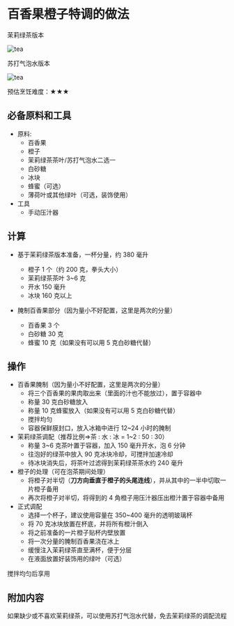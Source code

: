 # 百香果橙子特调的做法

茉莉绿茶版本

![tea](./tea-version.jpg)

苏打气泡水版本

![tea](./soda-version.jpg)

预估烹饪难度：★★★

## 必备原料和工具

- 原料:
  - 百香果
  - 橙子
  - 茉莉绿茶茶叶/苏打气泡水二选一
  - 白砂糖
  - 冰块
  - 蜂蜜（可选）
  - 薄荷叶或其他绿叶（可选，装饰使用）
- 工具
  - 手动压汁器

## 计算

- 基于茉莉绿茶版本准备，一杯分量，约 380 毫升
  - 橙子 1 个（约 200 克，拳头大小）
  - 茉莉绿茶茶叶 3~6 克
  - 开水 150 毫升
  - 冰块 160 克以上

- 腌制百香果部分（因为量小不好配置，这里是两次的分量）
  - 百香果 3 个
  - 白砂糖 30 克
  - 蜂蜜 10 克（如果没有可以用 5 克白砂糖代替）

## 操作

- 百香果腌制（因为量小不好配置，这里是两次的分量）
  - 将三个百香果的果肉取出来（里面的汁也不能放过），置于容器中
  - 称量 30 克白砂糖放入
  - 称量 10 克蜂蜜放入（如果没有可以用 5 克白砂糖代替）
  - 搅拌均匀
  - 容器保鲜膜封口，放入冰箱中进行 12~24 小时的腌制
- 茉莉绿茶调配（推荐比例=>茶 : 水 : 冰 = 1~2 : 50 : 30）
  - 称量 3~6 克茶叶置于容器，加入 150 毫升开水，泡 6 分钟
  - 往泡好的绿茶中放入 90 克冰块冷却，可搅拌加速冷却
  - 待冰块消失后，将茶叶过滤得到茉莉绿茶茶水约 240 毫升
- 橙子的处理（可在泡茶期间处理）
  - 将橙子对半切（**刀方向垂直于橙子的头尾连线**），并从其中的一半中切取一片橙子备用
  - 再次将橙子对半切，将得到的 4 角橙子用压汁器压出橙汁置于容器中备用
- 正式调配
  - 选择一个杯子，建议使用容量在 350~400 毫升的透明玻璃杯
  - 将 70 克冰块放置在杯底，并将所有橙汁倒入
  - 将之前准备的一片橙子贴杯内壁放置
  - 将一次分量的腌制百香果浇在冰上
  - 缓慢注入茉莉绿茶直至满杯，便于分层
  - 在液面放置好装饰用的绿叶（可选）

搅拌均匀后享用

## 附加内容

如果缺少或不喜欢茉莉绿茶，可以使用苏打气泡水代替，免去茉莉绿茶的调配流程